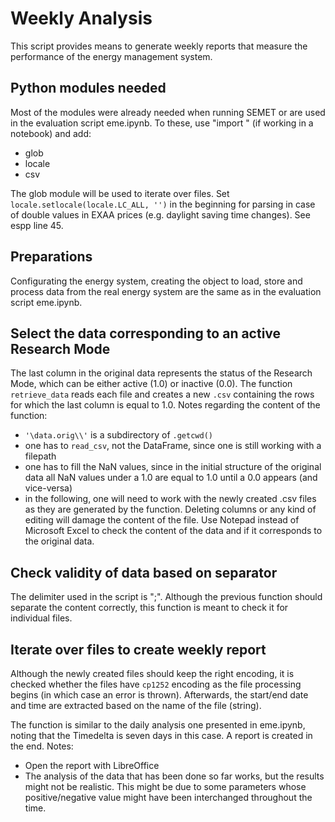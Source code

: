 # Weekly Analysis 

This script provides means to generate weekly reports that measure the performance of the energy management system. 


## Python modules needed

Most of the modules were already needed when running SEMET or are used in the evaluation script eme.ipynb. To these, use "import <module>" (if working in a notebook) and add:
 * glob
 * locale
 * csv
 
 The glob module will be used to iterate over files. Set `locale.setlocale(locale.LC_ALL, '')` in the beginning for parsing in case of double values in EXAA prices (e.g. daylight saving time changes). See espp line 45. 
 
 
 ## Preparations
 
 Configurating the energy system, creating the object to load, store and process data from the real energy system are the same as in the evaluation script eme.ipynb. 
 
 
 ## Select the data corresponding to an active Research Mode
 
 The last column in the original data represents the status of the Research Mode, which can be either active (1.0) or inactive (0.0). The function `retrieve_data` reads each file and creates a new `.csv` containing the rows for which the last column is equal to 1.0. 
 Notes regarding the content of the function:
 * `'\data.orig\\'` is a subdirectory of `.getcwd()`
 * one has to `read_csv`, not the DataFrame, since one is still working with a filepath
 * one has to fill the NaN values, since in the initial structure of the original data all NaN values under a 1.0 are equal to 1.0 until a 0.0 appears (and vice-versa)
 * in the following, one will need to work with the newly created .csv files as they are generated by the function. Deleting columns or any kind of editing will damage the content of the file. Use Notepad instead of Microsoft Excel to check the content of the data and if it corresponds to the original data.
 
 
 ## Check validity of data based on separator
 
 The delimiter used in the script is ";". Although the previous function should separate the content correctly, this function is meant to check it for individual files.
 
 
 ## Iterate over files to create weekly report
 
 Although the newly created files should keep the right encoding, it is checked whether the files have `cp1252` encoding as the file processing begins (in which case an error is thrown). Afterwards, the start/end date and time are extracted based on the name of the file (string). 
 
 The function is similar to the daily analysis one presented in eme.ipynb, noting that the Timedelta is seven days in this case. A report is created in the end.
 Notes:
  * Open the report with LibreOffice
  * The analysis of the data that has been done so far works, but the results might not be realistic. This might be due to some parameters whose positive/negative value might have been interchanged throughout the time. 

